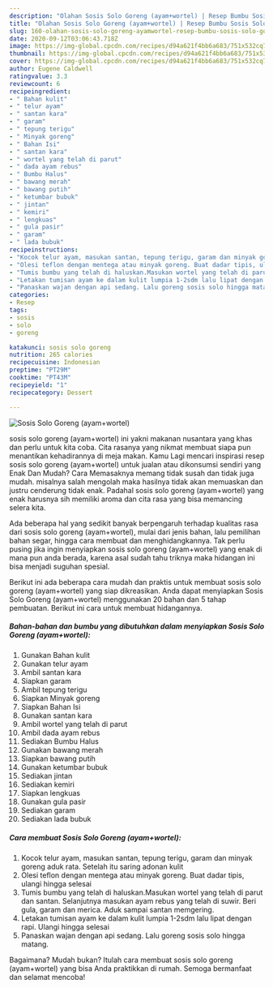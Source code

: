 ```yaml
---
description: "Olahan Sosis Solo Goreng (ayam+wortel) | Resep Bumbu Sosis Solo Goreng (ayam+wortel) Yang Bikin Ngiler"
title: "Olahan Sosis Solo Goreng (ayam+wortel) | Resep Bumbu Sosis Solo Goreng (ayam+wortel) Yang Bikin Ngiler"
slug: 160-olahan-sosis-solo-goreng-ayamwortel-resep-bumbu-sosis-solo-goreng-ayamwortel-yang-bikin-ngiler
date: 2020-09-12T03:06:43.718Z
image: https://img-global.cpcdn.com/recipes/d94a621f4bb6a683/751x532cq70/sosis-solo-goreng-ayamwortel-foto-resep-utama.jpg
thumbnail: https://img-global.cpcdn.com/recipes/d94a621f4bb6a683/751x532cq70/sosis-solo-goreng-ayamwortel-foto-resep-utama.jpg
cover: https://img-global.cpcdn.com/recipes/d94a621f4bb6a683/751x532cq70/sosis-solo-goreng-ayamwortel-foto-resep-utama.jpg
author: Eugene Caldwell
ratingvalue: 3.3
reviewcount: 6
recipeingredient:
- " Bahan kulit"
- " telur ayam"
- " santan kara"
- " garam"
- " tepung terigu"
- " Minyak goreng"
- " Bahan Isi"
- " santan kara"
- " wortel yang telah di parut"
- " dada ayam rebus"
- " Bumbu Halus"
- " bawang merah"
- " bawang putih"
- " ketumbar bubuk"
- " jintan"
- " kemiri"
- " lengkuas"
- " gula pasir"
- " garam"
- " lada bubuk"
recipeinstructions:
- "Kocok telur ayam, masukan santan, tepung terigu, garam dan minyak goreng aduk rata. Setelah itu saring adonan kulit"
- "Olesi teflon dengan mentega atau minyak goreng. Buat dadar tipis, ulangi hingga selesai"
- "Tumis bumbu yang telah di haluskan.Masukan wortel yang telah di parut dan santan. Selanjutnya masukan ayam rebus yang telah di suwir. Beri gula, garam dan merica. Aduk sampai santan memgering."
- "Letakan tumisan ayam ke dalam kulit lumpia 1-2sdm lalu lipat dengan rapi. Ulangi hingga selesai"
- "Panaskan wajan dengan api sedang. Lalu goreng sosis solo hingga matang."
categories:
- Resep
tags:
- sosis
- solo
- goreng

katakunci: sosis solo goreng 
nutrition: 265 calories
recipecuisine: Indonesian
preptime: "PT29M"
cooktime: "PT43M"
recipeyield: "1"
recipecategory: Dessert

---
```



![Sosis Solo Goreng (ayam+wortel)](https://img-global.cpcdn.com/recipes/d94a621f4bb6a683/751x532cq70/sosis-solo-goreng-ayamwortel-foto-resep-utama.jpg)


sosis solo goreng (ayam+wortel) ini yakni makanan nusantara yang khas dan perlu untuk kita coba. Cita rasanya yang nikmat membuat siapa pun menantikan kehadirannya di meja makan.
Kamu Lagi mencari inspirasi resep sosis solo goreng (ayam+wortel) untuk jualan atau dikonsumsi sendiri yang Enak Dan Mudah? Cara Memasaknya memang tidak susah dan tidak juga mudah. misalnya salah mengolah maka hasilnya tidak akan memuaskan dan justru cenderung tidak enak. Padahal sosis solo goreng (ayam+wortel) yang enak harusnya sih memiliki aroma dan cita rasa yang bisa memancing selera kita.

Ada beberapa hal yang sedikit banyak berpengaruh terhadap kualitas rasa dari sosis solo goreng (ayam+wortel), mulai dari jenis bahan, lalu pemilihan bahan segar, hingga cara membuat dan menghidangkannya. Tak perlu pusing jika ingin menyiapkan sosis solo goreng (ayam+wortel) yang enak di mana pun anda berada, karena asal sudah tahu triknya maka hidangan ini bisa menjadi suguhan spesial.




Berikut ini ada beberapa cara mudah dan praktis untuk membuat sosis solo goreng (ayam+wortel) yang siap dikreasikan. Anda dapat menyiapkan Sosis Solo Goreng (ayam+wortel) menggunakan 20 bahan dan 5 tahap pembuatan. Berikut ini cara untuk membuat hidangannya.

<!--inarticleads1-->

##### Bahan-bahan dan bumbu yang dibutuhkan dalam menyiapkan Sosis Solo Goreng (ayam+wortel):

1. Gunakan  Bahan kulit
1. Gunakan  telur ayam
1. Ambil  santan kara
1. Siapkan  garam
1. Ambil  tepung terigu
1. Siapkan  Minyak goreng
1. Siapkan  Bahan Isi
1. Gunakan  santan kara
1. Ambil  wortel yang telah di parut
1. Ambil  dada ayam rebus
1. Sediakan  Bumbu Halus
1. Gunakan  bawang merah
1. Siapkan  bawang putih
1. Gunakan  ketumbar bubuk
1. Sediakan  jintan
1. Sediakan  kemiri
1. Siapkan  lengkuas
1. Gunakan  gula pasir
1. Sediakan  garam
1. Sediakan  lada bubuk




<!--inarticleads2-->

##### Cara membuat Sosis Solo Goreng (ayam+wortel):

1. Kocok telur ayam, masukan santan, tepung terigu, garam dan minyak goreng aduk rata. Setelah itu saring adonan kulit
1. Olesi teflon dengan mentega atau minyak goreng. Buat dadar tipis, ulangi hingga selesai
1. Tumis bumbu yang telah di haluskan.Masukan wortel yang telah di parut dan santan. Selanjutnya masukan ayam rebus yang telah di suwir. Beri gula, garam dan merica. Aduk sampai santan memgering.
1. Letakan tumisan ayam ke dalam kulit lumpia 1-2sdm lalu lipat dengan rapi. Ulangi hingga selesai
1. Panaskan wajan dengan api sedang. Lalu goreng sosis solo hingga matang.




Bagaimana? Mudah bukan? Itulah cara membuat sosis solo goreng (ayam+wortel) yang bisa Anda praktikkan di rumah. Semoga bermanfaat dan selamat mencoba!
